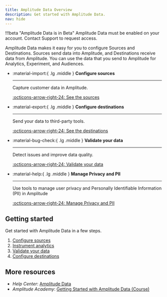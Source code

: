 ```yaml
---
title: Amplitude Data Overview
description: Get started with Amplitude Data.
nav: hide
---
```


!!!beta "Amplitude Data is in Beta"
     Amplitude Data must be enabled on your account. Contact Support to request access.

Amplitude Data makes it easy for you to configure Sources and Destinations. Sources send data into Amplitude, and Destinations receive data from Amplitude. You can use the data that you send to Amplitude for Analytics, Experiment, and Audiences. 

<div class="grid cards" markdown>

- :material-import:{ .lg .middle } __Configure sources__

    ---

    Capture customer data in Amplitude. 

    [:octicons-arrow-right-24: See the sources](../data/sources/)

- :material-export:{ .lg .middle } __Configure destinations__

    ---

    Send your data to third-party tools.

    [:octicons-arrow-right-24: See the destinations](../data/destinations/)
  
- :material-bug-check:{ .lg .middle } __Validate your data__

    ---

    Detect issues and improve data quality.

    [:octicons-arrow-right-24: Validate your data](../data/debugger)

- :material-help:{ .lg .middle } __Manage Privacy and PII__

    ---

    Use tools to manage user privacy and Personally Identifiable Information (PII) in Amplitude

    [:octicons-arrow-right-24: Manage Privacy and PII](../data/pii)

</div>

## Getting started

Get started with Amplitude Data in a few steps.

1. [Configure sources](../data/sources)
2. [Instrument analytics](../data/ampli)
3. [Validate your data](../data/debugger)
4. [Configure destinations](../data/destinations)

## More resources

- *Help Center*: [Amplitude Data](https://help.amplitude.com/hc/en-us/categories/5078631395227-Amplitude-Data-Beta-)
- *Amplitude Academy*: [Getting Started with Amplitude Data (Course)](https://academy.amplitude.com/getting-started-with-amplitude-data)
